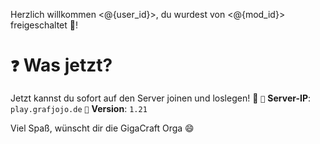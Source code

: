 Herzlich willkommen <@{user_id}>,
du wurdest von <@{mod_id}> freigeschaltet :tada:!
# `❓` Was jetzt?
Jetzt kannst du sofort auf den Server joinen und loslegen! :rocket:
`🔗` **Server-IP**: `play.grafjojo.de`
`📡` **Version**: `1.21`

Viel Spaß, wünscht dir die GigaCraft Orga :smile: